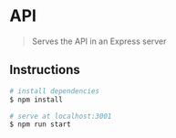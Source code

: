 # API

> Serves the API in an Express server

## Instructions

``` bash
# install dependencies
$ npm install

# serve at localhost:3001
$ npm run start
```